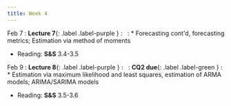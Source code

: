 ```yaml
---
title: Week 4
---
```


Feb 7
: **Lecture 7**{: .label .label-purple } 
  : &nbsp;
: * Forecasting cont'd, forecasting metrics; Estimation via method of moments
  * Reading: **S&S** 3.4-3.5

Feb 9
: **Lecture 8**{: .label .label-purple } 
  : &nbsp;
: **CQ2 due**{: .label .label-green }
: * Estimation via maximum likelihood and least squares, estimation of ARMA models; ARIMA/SARIMA models
  * Reading: **S&S** 3.5-3.6